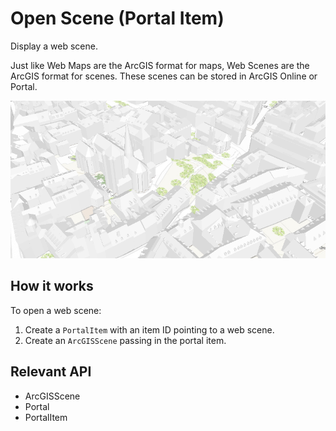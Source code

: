 # Open Scene (Portal Item)

Display a web scene.

Just like Web Maps are the ArcGIS format for maps, Web Scenes are the ArcGIS format for scenes. These scenes can
be stored in ArcGIS Online or Portal.

![](OpenScenePortalItem.png)

## How it works

To open a web scene:

1. Create a `PortalItem` with an item ID pointing to a web scene.
2. Create an `ArcGISScene` passing in the portal item.

## Relevant API

* ArcGISScene
* Portal
* PortalItem
